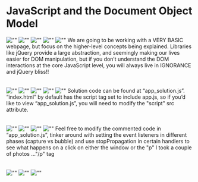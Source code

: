 # JavaScript and the Document Object Model

![""](slides/Slide1.PNG)
![""](slides/Slide2.PNG)
![""](slides/Slide3.PNG)
![""](slides/Slide4.PNG)
![""](slides/Slide5.PNG)
We are going to be working with a VERY BASIC webpage, but focus on the higher-level concepts being explained. Libraries like jQuery provide a large abstraction, and seemingly making our lives easier for DOM manipulation, but if you don’t understand the DOM interactions at the core JavaScript level, you will always live in IGNORANCE and jQuery bliss!!
<br/>
<br/>
<br/>
![""](slides/Slide6.PNG)
![""](slides/Slide7.PNG)
![""](slides/Slide8.PNG)
![""](slides/Slide9.PNG)
![""](slides/Slide10.PNG)
Solution code can be found at “app_solution.js”. “index.html” by default has the script tag set to include app.js, so if you’d like to view “app_solution.js”, you will need to modify the "script" src attribute.
<br/>
<br/>
<br/>
![""](slides/Slide11.PNG)
![""](slides/Slide12.PNG)
![""](slides/Slide13.PNG)
![""](slides/Slide14.PNG)
Feel free to modify the commented code in “app_solution.js”, tinker around with setting the event listeners in different phases (capture vs bubble) and use stopPropagation in certain handlers to see what happens on a click on either the window or the "p" I took a couple of photos ..."/p" tag
<br/>
<br/>
<br/>
![""](slides/Slide15.PNG)
![""](slides/Slide16.PNG)
![""](slides/Slide17.PNG)
